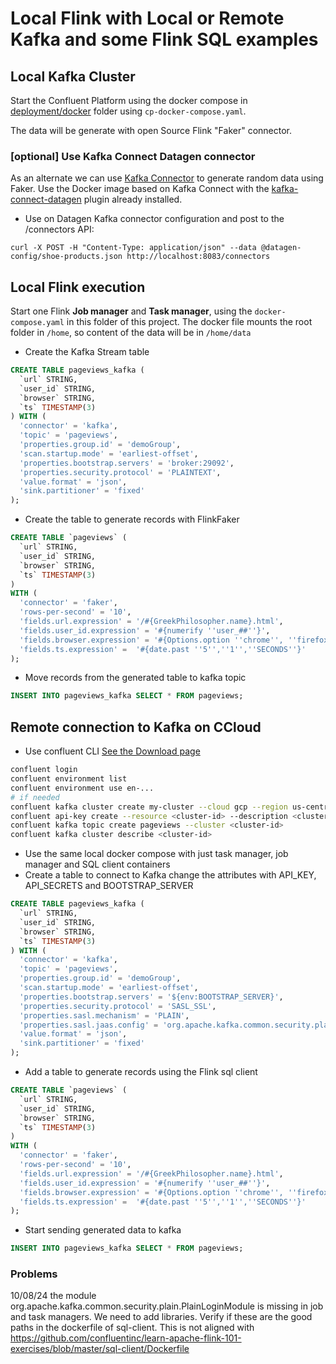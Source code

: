# Local Flink with Local or Remote Kafka and some Flink SQL examples 

## Local Kafka Cluster

Start the Confluent Platform using the docker compose in [deployment/docker](../../deployment/docker) folder using `cp-docker-compose.yaml`.

The data will be generate with open Source Flink "Faker" connector. 

### [optional] Use Kafka Connect Datagen connector

As an alternate we can use [Kafka Connector](https://github.com/confluentinc/kafka-connect-datagen) to generate random data using Faker.
Use the Docker image based on Kafka Connect with the [kafka-connect-datagen](https://hub.docker.com/r/cnfldemos/kafka-connect-datagen) plugin already installed.

* Use on Datagen Kafka connector configuration and post to the /connectors API:

```
curl -X POST -H "Content-Type: application/json" --data @datagen-config/shoe-products.json http://localhost:8083/connectors
```

## Local Flink execution 

Start one Flink **Job manager** and **Task manager**, using the `docker-compose.yaml` in this folder of this project. The docker file mounts the root folder in `/home`, so content of the data will be in `/home/data` 

* Create the Kafka Stream table

```sql
CREATE TABLE pageviews_kafka (
  `url` STRING,
  `user_id` STRING,
  `browser` STRING,
  `ts` TIMESTAMP(3)
) WITH (
  'connector' = 'kafka',
  'topic' = 'pageviews',
  'properties.group.id' = 'demoGroup',
  'scan.startup.mode' = 'earliest-offset',
  'properties.bootstrap.servers' = 'broker:29092',
  'properties.security.protocol' = 'PLAINTEXT',
  'value.format' = 'json',
  'sink.partitioner' = 'fixed'
);
```

* Create the table to generate records with FlinkFaker

```sql
CREATE TABLE `pageviews` (
  `url` STRING,
  `user_id` STRING,
  `browser` STRING,
  `ts` TIMESTAMP(3)
)
WITH (
  'connector' = 'faker',
  'rows-per-second' = '10',
  'fields.url.expression' = '/#{GreekPhilosopher.name}.html',
  'fields.user_id.expression' = '#{numerify ''user_##''}',
  'fields.browser.expression' = '#{Options.option ''chrome'', ''firefox'', ''safari'')}',
  'fields.ts.expression' =  '#{date.past ''5'',''1'',''SECONDS''}'
);
```

* Move records from the generated table to kafka topic

```sql
INSERT INTO pageviews_kafka SELECT * FROM pageviews;
```

## Remote connection to Kafka on CCloud

* Use confluent CLI  [See the Download page](https://docs.confluent.io/confluent-cli/current/install.html)

```sh
confluent login
confluent environment list
confluent environment use en-...
# if needed
confluent kafka cluster create my-cluster --cloud gcp --region us-central1 --type basic
confluent api-key create --resource <cluster-id> --description <cluster-name>-key -o json >  <cluster-name>-key.json
confluent kafka topic create pageviews --cluster <cluster-id>
confluent kafka cluster describe <cluster-id>
```

* Use the same local docker compose with just task manager, job manager and SQL client containers
* Create a table to connect to Kafka change the attributes with API_KEY, API_SECRETS and BOOTSTRAP_SERVER

```sql
CREATE TABLE pageviews_kafka (
  `url` STRING,
  `user_id` STRING,
  `browser` STRING,
  `ts` TIMESTAMP(3)
) WITH (
  'connector' = 'kafka',
  'topic' = 'pageviews',
  'properties.group.id' = 'demoGroup',
  'scan.startup.mode' = 'earliest-offset',
  'properties.bootstrap.servers' = '${env:BOOTSTRAP_SERVER}',
  'properties.security.protocol' = 'SASL_SSL',
  'properties.sasl.mechanism' = 'PLAIN',
  'properties.sasl.jaas.config' = 'org.apache.kafka.common.security.plain.PlainLoginModule required username="${env:API_KEY}" password="${env:API_SECRET}";',
  'value.format' = 'json',
  'sink.partitioner' = 'fixed'
);
```

* Add a table to generate records using the Flink sql client

```sql
CREATE TABLE `pageviews` (
  `url` STRING,
  `user_id` STRING,
  `browser` STRING,
  `ts` TIMESTAMP(3)
)
WITH (
  'connector' = 'faker',
  'rows-per-second' = '10',
  'fields.url.expression' = '/#{GreekPhilosopher.name}.html',
  'fields.user_id.expression' = '#{numerify ''user_##''}',
  'fields.browser.expression' = '#{Options.option ''chrome'', ''firefox'', ''safari'')}',
  'fields.ts.expression' =  '#{date.past ''5'',''1'',''SECONDS''}'
);
```

* Start sending generated data to kafka

```sql
INSERT INTO pageviews_kafka SELECT * FROM pageviews;
```

### Problems

10/08/24  the module org.apache.kafka.common.security.plain.PlainLoginModule is missing in job and task managers. We  need to add libraries. Verify if these are the good paths in the dockerfile of sql-client. This is not aligned with https://github.com/confluentinc/learn-apache-flink-101-exercises/blob/master/sql-client/Dockerfile


